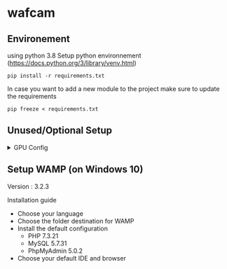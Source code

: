 # wafcam
## Environement
using python 3.8
Setup python environnement (https://docs.python.org/3/library/venv.html)
```
pip install -r requirements.txt
```
In case you want to add a new module to the project make sure to update the requirements
```
pip freeze < requirements.txt
```

## Unused/Optional Setup
<details><summary>GPU Config</summary>

(Not used at the moment but it could be possible to use GPU to detect objects)
Tensorflow config : 
- Update Nvidia drivers tested with 460.x versions
- Download CUDA 11.2 [here](https://developer.nvidia.com/cuda-downloads?target_os=Windows&target_arch=x86_64&target_version=10&target_type=exelocal)
- Download cuDNN 8.1.1 [here](https://developer.nvidia.com/rdp/cudnn-download) unzip and add <DIR>/cuda/bin to you path
- test with 
    ```
  python -c "import tensorflow as tf;print(tf.reduce_sum(tf.random.normal([1000, 1000])))"
    ```

</details>

## Setup WAMP (on Windows 10)
Version : 3.2.3

Installation guide
- Choose your language
- Choose the folder destination for WAMP
- Install the default configuration
    - PHP 7.3.21
    - MySQL 5.7.31
    - PhpMyAdmin 5.0.2
- Choose your default IDE and browser
